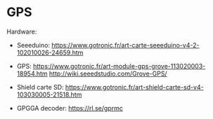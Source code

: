 GPS
===

Hardware:

* Seeeduino: https://www.gotronic.fr/art-carte-seeeduino-v4-2-102010026-24659.htm

* GPS: https://www.gotronic.fr/art-module-gps-grove-113020003-18954.htm
http://wiki.seeedstudio.com/Grove-GPS/

* Shield carte SD: https://www.gotronic.fr/art-shield-carte-sd-v4-103030005-21518.htm 

* GPGGA decoder: https://rl.se/gprmc
